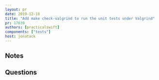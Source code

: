 ```yaml
---
layout: pr
date: 2019-12-18
title: "Add make check-valgrind to run the unit tests under Valgrind"
pr: 17639
authors: [practicalswift]
components: ["tests"]
host: jonatack
---
```


## Notes

## Questions
